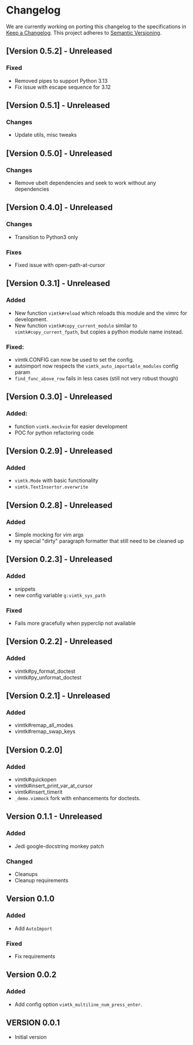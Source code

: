 # Changelog

We are currently working on porting this changelog to the specifications in
[Keep a Changelog](https://keepachangelog.com/en/1.0.0/).
This project adheres to [Semantic Versioning](https://semver.org/spec/v2.0.0.html).


## [Version 0.5.2] - Unreleased

### Fixed

* Removed pipes to support Python 3.13
* Fix issue with escape sequence for 3.12


## [Version 0.5.1] - Unreleased


### Changes
* Update utils, misc tweaks


## [Version 0.5.0] - Unreleased

### Changes
* Remove ubelt dependencies and seek to work without any dependencies


## [Version 0.4.0] - Unreleased

### Changes
* Transition to Python3 only

### Fixes
* Fixed issue with open-path-at-cursor


## [Version 0.3.1] - Unreleased

### Added

* New function `vimtk#reload` which reloads this module and the vimrc for development.
* New function `vimtk#copy_current_module` similar to
  `vimtk#copy_current_fpath`, but copies a python module name instead.

### Fixed:

* vimtk.CONFIG can now be used to set the config.
* autoimport now respects the `vimtk_auto_importable_modules` config param
* `find_func_above_row` fails in less cases (still not very robust though)


## [Version 0.3.0] - Unreleased

### Added:

* function `vimtk.mockvim` for easier development
* POC for python refactoring code


## [Version 0.2.9] - Unreleased

### Added 
* `vimtk.Mode` with basic functionality
* `vimtk.TextInsertor.overwrite` 

## [Version 0.2.8] - Unreleased

### Added 
* Simple mocking for vim args
* my special "dirty" paragraph formatter that still need to be cleaned up


## [Version 0.2.3] - Unreleased

### Added 
* snippets
* new config variable `g:vimtk_sys_path`

### Fixed
* Fails more gracefully when pyperclip not available 


## [Version 0.2.2] - Unreleased

### Added 
* vimtk#py_format_doctest
* vimtk#py_unformat_doctest

## [Version 0.2.1] - Unreleased

### Added 
* vimtk#remap_all_modes
* vimtk#remap_swap_keys


## [Version 0.2.0] 

### Added 
* vimtk#quickopen
* vimtk#insert_print_var_at_cursor
* vimtk#insert_timerit
* `_demo.vimmock` fork with enhancements for doctests.


## Version 0.1.1 - Unreleased

### Added
* Jedi google-docstring monkey patch


### Changed
* Cleanups
* Cleanup requirements


## Version 0.1.0

### Added
* Add `AutoImport`

### Fixed
* Fix requirements


## Version 0.0.2

### Added
* Add config option `vimtk_multiline_num_press_enter`.


## VERSION 0.0.1

* Initial version
